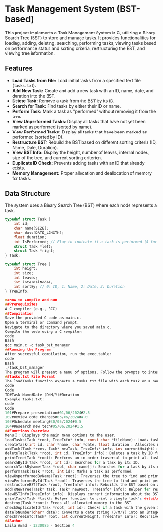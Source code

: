 # Task Management System (BST-based)

This project implements a Task Management System in C, utilizing a Binary Search Tree (BST) to store and manage tasks. It provides functionalities for loading, adding, deleting, searching, performing tasks, viewing tasks based on performance status and sorting criteria, restructuring the BST, and viewing tree information.

## Features

* **Load Tasks from File:** Load initial tasks from a specified text file (`tasks.txt`).
* **Add New Task:** Create and add a new task with an ID, name, date, and duration into the BST.
* **Delete Task:** Remove a task from the BST by its ID.
* **Search for Task:** Find tasks by either their ID or name.
* **Perform Task:** Mark a task as "performed" without removing it from the tree.
* **View Unperformed Tasks:** Display all tasks that have not yet been marked as performed (sorted by name).
* **View Performed Tasks:** Display all tasks that have been marked as performed (sorted by ID).
* **Restructure BST:** Rebuild the BST based on different sorting criteria (ID, Name, Date, Duration).
* **View BST Info:** Display the height, number of leaves, internal nodes, size of the tree, and current sorting criterion.
* **Duplicate ID Check:** Prevents adding tasks with an ID that already exists.
* **Memory Management:** Proper allocation and deallocation of memory for tasks.

## Data Structure

The system uses a Binary Search Tree (BST) where each node represents a task.

```c
typedef struct Task {
    int id;
    char name[SIZE];
    char date[DATE_LENGTH];
    float duration;
    int IsPerformed; // Flag to indicate if a task is performed (0 for unperformed, 1 for performed)
    struct Task *left;
    struct Task *right;
} Task;

typedef struct Tree {
    int height;
    int size;
    int leaves;
    int internalNodes;
    int sortBy; // 0: ID, 1: Name, 2: Date, 3: Duration
} TreeInfo;

##How to Compile and Run
##Prerequisites
A C compiler (e.g., GCC)
##Compilation
Save the provided C code as main.c.
Open a terminal or command prompt.
Navigate to the directory where you saved main.c.
Compile the code using a C compiler:
code
Bash
gcc main.c -o task_bst_manager
##Running the Program
After successful compilation, run the executable:
code
Bash
./task_bst_manager
The program will present a menu of options. Follow the prompts to interact with the task management system.
##tasks.txt File Format
The loadTasks function expects a tasks.txt file with each task on a new line, using # as a delimiter:
code
Code
ID#Task Name#Date (D/M/Y)#Duration
Example tasks.txt:
code
Code
101#Prepare presentation#01/06/2024#2.5
102#Review code changes#03/06/2024#4.0
103#Schedule meeting#30/05/2024#0.5
104#Research new tech#05/06/2024#1.5
##Functions Overview
Menu(): Displays the main menu options to the user.
loadTasks(Task *root, TreeInfo* info, const char *fileName): Loads tasks from a file and inserts them into the BST.
createTask(int id, char *name, char *date, float duration): Allocates memory and initializes a new Task node.
addTask(Task *root, Task* newTask, TreeInfo* info, int currentHeight): Inserts a new task into the BST based on the current sortBy criterion.
deleteTask(Task *root, int id, TreeInfo* info): Deletes a task by ID from the BST.
printTree(Task *root): Performs an in-order traversal to print all tasks in the BST.
searchById(Task *root, int id): Searches for a task by its ID.
searchTaskByName(Task *root, char name[]): Searches for a task by its name (requires restructuring by name).
performTask(Task *root, int id): Marks a task as performed.
viewUnperformedByName(Task *root): Traverses the tree to find and print unperformed tasks (sorted by name if the tree is structured this way).
viewPerformedById(Task *root): Traverses the tree to find and print performed tasks (sorted by ID if the tree is structured this way).
restructureBST(Task *root, TreeInfo* info): Rebuilds the BST based on a new sorting criterion.
addToNewTree(Task* task, Task* newRoot, TreeInfo* info): Helper for restructureBST, recursively adds tasks to a new tree.
viewBSTInfo(TreeInfo* info): Displays current information about the BST (height, size, leaves, etc.).
printTask(Task *task): Helper function to print a single task's details.
destroy(Task *root): Frees all allocated memory in the BST.
checkDuplicateId(Task *root, int id): Checks if a task with the given ID already exists in the BST.
dateToNumber(char* date): Converts a date string (D/M/Y) into an integer for comparison.
checkTreeInfo(Task* root, int currentHeight, TreeInfo* info): Recursively calculates and updates TreeInfo fields like height, leaves, and internal nodes.
##Author
Laila Awad - 1230085 - Section 4

